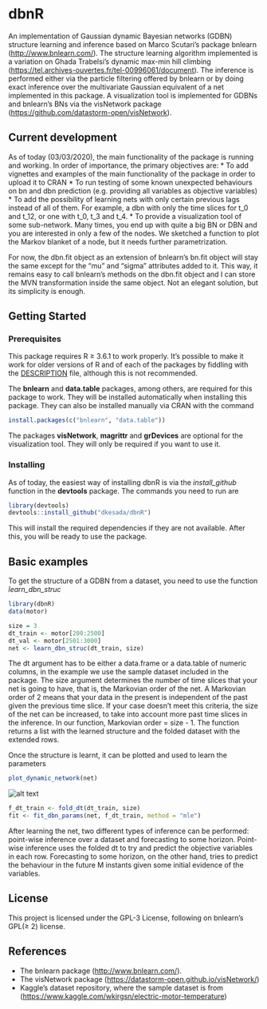
<!-- README.md is generated from README.Rmd. Please edit that file -->

# dbnR

An implementation of Gaussian dynamic Bayesian networks (GDBN) structure
learning and inference based on Marco Scutari’s package bnlearn
(<http://www.bnlearn.com/>). The structure learning algorithm
implemented is a variation on Ghada Trabelsi’s dynamic max-min hill
climbing (<https://tel.archives-ouvertes.fr/tel-00996061/document>). The
inference is performed either via the particle filtering offered by
bnlearn or by doing exact inference over the multivariate Gaussian
equivalent of a net implemented in this package. A visualization tool is
implemented for GDBNs and bnlearn’s BNs via the visNetwork package
(<https://github.com/datastorm-open/visNetwork>).

## Current development

As of today (03/03/2020), the main functionality of the package is
running and working. In order of importance, the primary objectives are:
\* To add vignettes and examples of the main functionality of the
package in order to upload it to CRAN \* To run testing of some known
unexpected behaviours on bn and dbn prediction (e.g. providing all
variables as objective variables) \* To add the possibility of learning
nets with only certain previous lags instead of all of them. For
example, a dbn with only the time slices for t\_0 and t\_12, or one with
t\_0, t\_3 and t\_4. \* To provide a visualization tool of some
sub-network. Many times, you end up with quite a big BN or DBN and you
are interested in only a few of the nodes. We sketched a function to
plot the Markov blanket of a node, but it needs further parametrization.

For now, the dbn.fit object as an extension of bnlearn’s bn.fit object
will stay the same except for the “mu” and “sigma” attributes added to
it. This way, it remains easy to call bnlearn’s methods on the dbn.fit
object and I can store the MVN transformation inside the same object.
Not an elegant solution, but its simplicity is enough.

## Getting Started

### Prerequisites

This package requires R ≥ 3.6.1 to work properly. It’s possible to make
it work for older versions of R and of each of the packages by fiddling
with the [DESCRIPTION](DESCRIPTION) file, although this is not
recommended.

The **bnlearn** and **data.table** packages, among others, are required
for this package to work. They will be installed automatically when
installing this package. They can also be installed manually via CRAN
with the command

``` r
install.packages(c("bnlearn", "data.table"))
```

The packages **visNetwork**, **magrittr** and **grDevices** are optional
for the visualization tool. They will only be required if you want to
use it.

### Installing

As of today, the easiest way of installing dbnR is via the
*install\_github* function in the **devtools** package. The commands you
need to run are

``` r
library(devtools)
devtools::install_github("dkesada/dbnR")
```

This will install the required dependencies if they are not available.
After this, you will be ready to use the package.

## Basic examples

To get the structure of a GDBN from a dataset, you need to use the
function *learn\_dbn\_struc*

``` r
library(dbnR)
data(motor)

size = 3
dt_train <- motor[200:2500]
dt_val <- motor[2501:3000]
net <- learn_dbn_struc(dt_train, size)
```

The dt argument has to be either a data.frame or a data.table of numeric
columns, in the example we use the sample dataset included in the
package. The size argument determines the number of time slices that
your net is going to have, that is, the Markovian order of the net. A
Markovian order of 2 means that your data in the present is independent
of the past given the previous time slice. If your case doesn’t meet
this criteria, the size of the net can be increased, to take into
account more past time slices in the inference. In our function,
Markovian order = size - 1. The function returns a list with the learned
structure and the folded dataset with the extended rows.

Once the structure is learnt, it can be plotted and used to learn the
parameters

``` r
plot_dynamic_network(net)
```

![alt
text](https://raw.githubusercontent.com/dkesada/dbnR/master/media/dbn_plot.png)

``` r
f_dt_train <- fold_dt(dt_train, size)
fit <- fit_dbn_params(net, f_dt_train, method = "mle")
```

After learning the net, two different types of inference can be
performed: point-wise inference over a dataset and forecasting to some
horizon. Point-wise inference uses the folded dt to try and predict the
objective variables in each row. Forecasting to some horizon, on the
other hand, tries to predict the behaviour in the future M instants
given some initial evidence of the variables.

## License

This project is licensed under the GPL-3 License, following on bnlearn’s
GPL(≥ 2) license.

## References

  - The bnlearn package (<http://www.bnlearn.com/>).
  - The visNetwork package
    (<https://datastorm-open.github.io/visNetwork/>)
  - Kaggle’s dataset repository, where the sample dataset is from
    (<https://www.kaggle.com/wkirgsn/electric-motor-temperature>)
